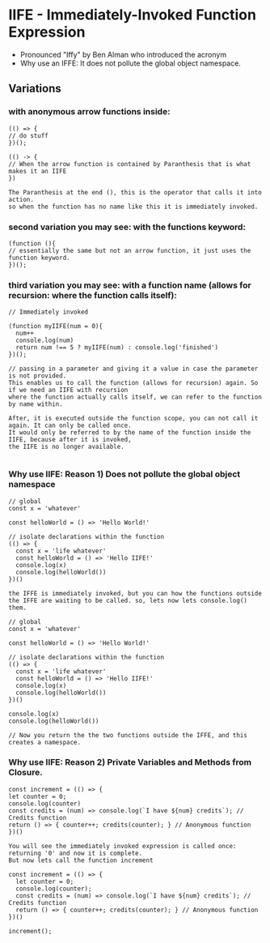 # IIFE - Immediately-Invoked Function Expression

* Pronounced "Iffy" by Ben Alman who introduced the acronym
* Why use an IFFE: It does not pollute the global object namespace. 

## Variations

### with anonymous arrow functions inside: 
```
(() => {
// do stuff
})();

(() -> {
// When the arrow function is contained by Paranthesis that is what makes it an IIFE
})

The Paranthesis at the end (), this is the operator that calls it into action.
so when the function has no name like this it is immediately invoked. 

```

### second variation you may see: with the functions keyword: 
```
(function (){
// essentially the same but not an arrow function, it just uses the function keyword.
})();

```

### third variation you may see: with a function name (allows for recursion: where the function calls itself):
```
// Immediately invoked

(function myIIFE(num = 0){
  num++
  console.log(num)
  return num !== 5 ? myIIFE(num) : console.log('finished')
})(); 

// passing in a parameter and giving it a value in case the parameter is not provided. 
This enables us to call the function (allows for recursion) again. So if we need an IIFE with recursion 
where the function actually calls itself, we can refer to the function by name within.

After, it is executed outside the function scope, you can not call it again. It can only be called once. 
It would only be referred to by the name of the function inside the IIFE, because after it is invoked,
the IIFE is no longer available. 


```

### Why use IIFE: Reason 1) Does not pollute the global object namespace
```
// global
const x = 'whatever'

const helloWorld = () => 'Hello World!'

// isolate declarations within the function
(() => {
  const x = 'life whatever'
  const helloWorld = () => 'Hello IIFE!'
  console.log(x)
  console.log(helloWorld())
})()

the IFFE is immediately invoked, but you can how the functions outside the IFFE are waiting to be called. so, lets now lets console.log() them.

// global
const x = 'whatever'

const helloWorld = () => 'Hello World!'

// isolate declarations within the function
(() => {
  const x = 'life whatever'
  const helloWorld = () => 'Hello IIFE!'
  console.log(x)
  console.log(helloWorld())
})()

console.log(x)
console.log(helloWorld())

// Now you return the the two functions outside the IFFE, and this creates a namespace.
```

### Why use IIFE: Reason 2) Private Variables and Methods from Closure.
```
const increment = (() => {
let counter = 0;
console.log(counter)
const credits = (num) => console.log(`I have ${num} credits`); // Credits function
return () => { counter++; credits(counter); } // Anonymous function
})()

You will see the immediately invoked expression is called once: returning '0' and now it is complete.
But now lets call the function increment

const increment = (() => { 
  let counter = 0;
  console.log(counter);
  const credits = (num) => console.log(`I have ${num} credits`); // Credits function
  return () => { counter++; credits(counter); } // Anonymous function
})()

increment();

```
